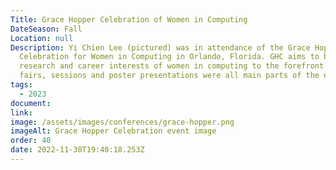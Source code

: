```yaml
---
Title: Grace Hopper Celebration of Women in Computing
DateSeason: Fall
Location: null
Description: Yi Chien Lee (pictured) was in attendance of the Grace Hopper
  Celebration for Women in Computing in Orlando, Florida. GHC aims to bring the
  research and career interests of women in computing to the forefront. Career
  fairs, sessions and poster presentations were all main parts of the event
tags:
  - 2023
document:
link:
image: /assets/images/conferences/grace-hopper.png
imageAlt: Grace Hopper Celebration event image
order: 40
date: 2022-11-30T19:40:18.253Z
---
```

